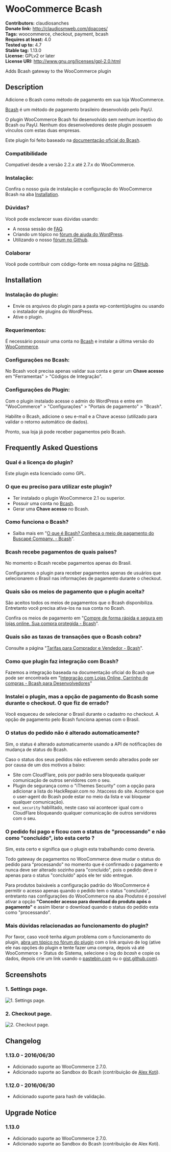 # WooCommerce Bcash #
**Contributors:** claudiosanches  
**Donate link:** http://claudiosmweb.com/doacoes/  
**Tags:** woocommerce, checkout, payment, bcash  
**Requires at least:** 4.0  
**Tested up to:** 4.7  
**Stable tag:** 1.13.0  
**License:** GPLv2 or later  
**License URI:** http://www.gnu.org/licenses/gpl-2.0.html  

Adds Bcash gateway to the WooCommerce plugin

## Description ##

Adicione o Bcash como método de pagamento em sua loja WooCommerce.

[Bcash](https://www.bcash.com.br/) é um método de pagamento brasileiro desenvolvido pelo PayU.

O plugin WooCommerce Bcash foi desenvolvido sem nenhum incentivo do Bcash ou PayU. Nenhum dos desenvolvedores deste plugin possuem vínculos com estas duas empresas.

Este plugin foi feito baseado na [documentação oficial do Bcash](https://www.bcash.com.br/integracao-bcash.html).

### Compatibilidade ###

Compatível desde a versão 2.2.x até 2.7.x do WooCommerce.

### Instalação: ###

Confira o nosso guia de instalação e configuração do WooCommerce Bcash na aba [Installation](http://wordpress.org/extend/plugins/woocommerce-bcash/installation/).

### Dúvidas? ###

Você pode esclarecer suas dúvidas usando:

* A nossa sessão de [FAQ](http://wordpress.org/extend/plugins/woocommerce-bcash/faq/).
* Criando um tópico no [fórum de ajuda do WordPress](http://wordpress.org/support/plugin/woocommerce-bcash).
* Utilizando o nosso [fórum no Github](https://github.com/claudiosanches/woocommerce-bcash).

### Colaborar ###

Você pode contribuir com código-fonte em nossa página no [GitHub](https://github.com/claudiosanches/woocommerce-bcash).

## Installation ##

### Instalação do plugin: ###

* Envie os arquivos do plugin para a pasta wp-content/plugins ou usando o instalador de plugins do WordPress.
* Ative o plugin.

### Requerimentos: ###

É necessário possuir uma conta no [Bcash](https://www.bcash.com.br/) e instalar a última versão do [WooCommerce](http://wordpress.org/extend/plugins/woocommerce/).

### Configurações no Bcash: ###

No Bcash você precisa apenas validar sua conta e gerar um **Chave acesso** em "Ferramentas" > "Códigos de Integração".

### Configurações do Plugin: ###

Com o plugin instalado acesse o admin do WordPress e entre em "WooCommerce" > "Configurações" > "Portais de pagamento"  > "Bcash".

Habilite o Bcash, adicione o seu e-mail e a Chave acesso (utilizado para validar o retorno automático de dados).

Pronto, sua loja já pode receber pagamentos pelo Bcash.

## Frequently Asked Questions ##

### Qual é a licença do plugin? ###

Este plugin esta licenciado como GPL.

### O que eu preciso para utilizar este plugin? ###

* Ter instalado o plugin WooCommerce 2.1 ou superior.
* Possuir uma conta no [Bcash](http://www.bcash.com.br/).
* Gerar uma **Chave acesso** no Bcash.

### Como funciona o Bcash? ###

* Saiba mais em "[O que é Bcash? Conheça o meio de pagamento do Buscapé Company. - Bcash](https://www.bcash.com.br/o-que-e-bcash.html)".

### Bcash recebe pagamentos de quais países? ###

No momento o Bcash recebe pagamentos apenas do Brasil.

Configuramos o plugin para receber pagamentos apenas de usuários que selecionarem o Brasil nas informações de pagamento durante o checkout.

### Quais são os meios de pagamento que o plugin aceita? ###

São aceitos todos os meios de pagamentos que o Bcash disponibiliza.
Entretanto você precisa ativa-los na sua conta no Bcash.

Confira os meios de pagamento em "[Compre de forma rápida e segura em lojas online. Sua compra  protegida - Bcash](https://www.bcash.com.br/para-quem-compra-pela-internet.html)".

### Quais são as taxas de transações que o Bcash cobra? ###

Consulte a página "[Tarifas para Comprador e Vendedor - Bcash](https://www.bcash.com.br/tarifas-bcash.html)".

### Como que plugin faz integração com Bcash? ###

Fazemos a integração baseada na documentação oficial do Bcash que pode ser encontrada em "[Integração com Lojas Online, Carrinho de compras - Bcash para Desenvolvedores](https://www.bcash.com.br/integracao-bcash.html)"

### Instalei o plugin, mas a opção de pagamento do Bcash some durante o checkout. O que fiz de errado? ###

Você esqueceu de selecionar o Brasil durante o cadastro no checkout.
A opção de pagamento pelo Bcash funciona apenas com o Brasil.

### O status do pedido não é alterado automaticamente? ###

Sim, o status é alterado automaticamente usando a API de notificações de mudança de status do Bcash.

Caso o status dos seus pedidos não estiverem sendo alterados pode ser por causa de um dos motivos a baixo:

* Site com CloudFlare, pois por padrão sera bloqueada qualquer comunicação de outros servidores com o seu.
* Plugin de segurança como o "iThemes Security" com a opção para adicionar a lista do HackRepair.com no .htaccess do site. Acontece que o user-agent do Bcash pode estar no meio da lista e vai bloquear qualquer comunicação).
* `mod_security` habilitado, neste caso vai acontecer igual com o CloudFlare bloqueando qualquer comunicação de outros servidores com o seu.

### O pedido foi pago e ficou com o status de "processando" e não como "concluído", isto esta certo ? ###

Sim, esta certo e significa que o plugin esta trabalhando como deveria.

Todo gateway de pagamentos no WooCommerce deve mudar o status do pedido para "processando" no momento que é confirmado o pagamento e nunca deve ser alterado sozinho para "concluído", pois o pedido deve ir apenas para o status "concluído" após ele ter sido entregue.

Para produtos baixáveis a configuração padrão do WooCommerce é permitir o acesso apenas quando o pedido tem o status "concluído", entretanto nas configurações do WooCommerce na aba *Produtos* é possível ativar a opção **"Conceder acesso para download do produto após o pagamento"** e assim liberar o download quando o status do pedido esta como "processando".

### Mais dúvidas relacionadas ao funcionamento do plugin? ###

Por favor, caso você tenha algum problema com o funcionamento do plugin, [abra um tópico no fórum do plugin](https://wordpress.org/support/plugin/woocommerce-bcash#postform) com o link arquivo de log (ative ele nas opções do plugin e tente fazer uma compra, depois vá até WooCommerce > Status do Sistema, selecione o log do *bcash* e copie os dados, depois crie um link usando o [pastebin.com](http://pastebin.com) ou o [gist.github.com](http://gist.github.com)).

## Screenshots ##

### 1. Settings page. ###
![1. Settings page.](http://ps.w.org/woocommerce-bcash/assets/screenshot-1.png)

### 2. Checkout page. ###
![2. Checkout page.](http://ps.w.org/woocommerce-bcash/assets/screenshot-2.png)


## Changelog ##

### 1.13.0 - 2016/06/30 ###

- Adicionado suporte ao WooCommerce 2.7.0.
- Adicionado suporte ao Sandbox do Bcash (contribuição de [Alex Koti](http://alexkoti.com/)).

### 1.12.0 - 2016/06/30 ###

- Adicionado suporte para hash de validação.

## Upgrade Notice ##

### 1.13.0 ###

- Adicionado suporte ao WooCommerce 2.7.0.
- Adicionado suporte ao Sandbox do Bcash (contribuição de Alex Koti).
